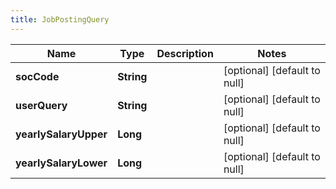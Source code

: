 ```yaml
---
title: JobPostingQuery
---
```



| Name | Type | Description | Notes |
|------------ | ------------- | ------------- | -------------|
| **socCode** | **String** |  | [optional] [default to null] |
| **userQuery** | **String** |  | [optional] [default to null] |
| **yearlySalaryUpper** | **Long** |  | [optional] [default to null] |
| **yearlySalaryLower** | **Long** |  | [optional] [default to null] |
